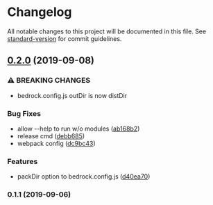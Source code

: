 # Changelog

All notable changes to this project will be documented in this file. See [standard-version](https://github.com/conventional-changelog/standard-version) for commit guidelines.

## [0.2.0](https://github.com/bedr0ck/cli/compare/v0.1.1...v0.2.0) (2019-09-08)


### ⚠ BREAKING CHANGES

* bedrock.config.js outDir is now distDir

### Bug Fixes

* allow --help to run w/o modules ([ab168b2](https://github.com/bedr0ck/cli/commit/ab168b2))
* release cmd ([debb685](https://github.com/bedr0ck/cli/commit/debb685))
* webpack config ([dc9bc43](https://github.com/bedr0ck/cli/commit/dc9bc43))


### Features

* packDir option to bedrock.config.js ([d40ea70](https://github.com/bedr0ck/cli/commit/d40ea70))


### 0.1.1 (2019-09-06)
